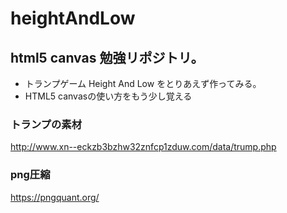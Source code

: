 # heightAndLow
## html5 canvas 勉強リポジトリ。
- トランプゲーム Height And Low をとりあえず作ってみる。
- HTML5 canvasの使い方をもう少し覚える

### トランプの素材
http://www.xn--eckzb3bzhw32znfcp1zduw.com/data/trump.php

### png圧縮
https://pngquant.org/
